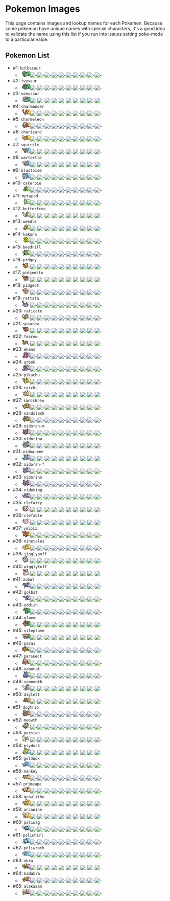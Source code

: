<!-- This file is generated by ./scripts/create_pokemon_md.sh. DO NOT EDIT IT DIRECTLY -->

# Pokemon Images

This page contains images and lookup names for each Pokemon. Because some pokemon
have unique names with special characters, it's a good idea to validate the name
using this list if you run into issues setting poke-mode to a particular value.

## Pokemon List

* #1: `bulbasaur`
  * ![bulbasaur](/img/pokemon/bulbasaur.png)![-](/img/element/grass.png)![-](/img/element/grass.png)![-](/img/element/grass.png)![-](/img/element/grass.png)![-](/img/element/grass.png)![-](/img/element/grass.png)![-](/img/element/grass.png)![-](/img/element/grass.png)![-](/img/element/grass.png)![-](/img/element/grass.png)
* #2: `ivysaur`
  * ![ivysaur](/img/pokemon/ivysaur.png)![-](/img/element/grass.png)![-](/img/element/grass.png)![-](/img/element/grass.png)![-](/img/element/grass.png)![-](/img/element/grass.png)![-](/img/element/grass.png)![-](/img/element/grass.png)![-](/img/element/grass.png)![-](/img/element/grass.png)![-](/img/element/grass.png)
* #3: `venusaur`
  * ![venusaur](/img/pokemon/venusaur.png)![-](/img/element/grass.png)![-](/img/element/grass.png)![-](/img/element/grass.png)![-](/img/element/grass.png)![-](/img/element/grass.png)![-](/img/element/grass.png)![-](/img/element/grass.png)![-](/img/element/grass.png)![-](/img/element/grass.png)![-](/img/element/grass.png)
* #4: `charmander`
  * ![charmander](/img/pokemon/charmander.png)![-](/img/element/fire.png)![-](/img/element/fire.png)![-](/img/element/fire.png)![-](/img/element/fire.png)![-](/img/element/fire.png)![-](/img/element/fire.png)![-](/img/element/fire.png)![-](/img/element/fire.png)![-](/img/element/fire.png)![-](/img/element/fire.png)
* #5: `charmeleon`
  * ![charmeleon](/img/pokemon/charmeleon.png)![-](/img/element/fire.png)![-](/img/element/fire.png)![-](/img/element/fire.png)![-](/img/element/fire.png)![-](/img/element/fire.png)![-](/img/element/fire.png)![-](/img/element/fire.png)![-](/img/element/fire.png)![-](/img/element/fire.png)![-](/img/element/fire.png)
* #6: `charizard`
  * ![charizard](/img/pokemon/charizard.png)![-](/img/element/fire.png)![-](/img/element/fire.png)![-](/img/element/fire.png)![-](/img/element/fire.png)![-](/img/element/fire.png)![-](/img/element/fire.png)![-](/img/element/fire.png)![-](/img/element/fire.png)![-](/img/element/fire.png)![-](/img/element/fire.png)
* #7: `squirtle`
  * ![squirtle](/img/pokemon/squirtle.png)![-](/img/element/water.png)![-](/img/element/water.png)![-](/img/element/water.png)![-](/img/element/water.png)![-](/img/element/water.png)![-](/img/element/water.png)![-](/img/element/water.png)![-](/img/element/water.png)![-](/img/element/water.png)![-](/img/element/water.png)
* #8: `wartortle`
  * ![wartortle](/img/pokemon/wartortle.png)![-](/img/element/water.png)![-](/img/element/water.png)![-](/img/element/water.png)![-](/img/element/water.png)![-](/img/element/water.png)![-](/img/element/water.png)![-](/img/element/water.png)![-](/img/element/water.png)![-](/img/element/water.png)![-](/img/element/water.png)
* #9: `blastoise`
  * ![blastoise](/img/pokemon/blastoise.png)![-](/img/element/water.png)![-](/img/element/water.png)![-](/img/element/water.png)![-](/img/element/water.png)![-](/img/element/water.png)![-](/img/element/water.png)![-](/img/element/water.png)![-](/img/element/water.png)![-](/img/element/water.png)![-](/img/element/water.png)
* #10: `caterpie`
  * ![caterpie](/img/pokemon/caterpie.png)![-](/img/element/bug.png)![-](/img/element/bug.png)![-](/img/element/bug.png)![-](/img/element/bug.png)![-](/img/element/bug.png)![-](/img/element/bug.png)![-](/img/element/bug.png)![-](/img/element/bug.png)![-](/img/element/bug.png)![-](/img/element/bug.png)
* #11: `metapod`
  * ![metapod](/img/pokemon/metapod.png)![-](/img/element/bug.png)![-](/img/element/bug.png)![-](/img/element/bug.png)![-](/img/element/bug.png)![-](/img/element/bug.png)![-](/img/element/bug.png)![-](/img/element/bug.png)![-](/img/element/bug.png)![-](/img/element/bug.png)![-](/img/element/bug.png)
* #12: `butterfree`
  * ![butterfree](/img/pokemon/butterfree.png)![-](/img/element/bug.png)![-](/img/element/bug.png)![-](/img/element/bug.png)![-](/img/element/bug.png)![-](/img/element/bug.png)![-](/img/element/bug.png)![-](/img/element/bug.png)![-](/img/element/bug.png)![-](/img/element/bug.png)![-](/img/element/bug.png)
* #13: `weedle`
  * ![weedle](/img/pokemon/weedle.png)![-](/img/element/bug.png)![-](/img/element/bug.png)![-](/img/element/bug.png)![-](/img/element/bug.png)![-](/img/element/bug.png)![-](/img/element/bug.png)![-](/img/element/bug.png)![-](/img/element/bug.png)![-](/img/element/bug.png)![-](/img/element/bug.png)
* #14: `kakuna`
  * ![kakuna](/img/pokemon/kakuna.png)![-](/img/element/bug.png)![-](/img/element/bug.png)![-](/img/element/bug.png)![-](/img/element/bug.png)![-](/img/element/bug.png)![-](/img/element/bug.png)![-](/img/element/bug.png)![-](/img/element/bug.png)![-](/img/element/bug.png)![-](/img/element/bug.png)
* #15: `beedrill`
  * ![beedrill](/img/pokemon/beedrill.png)![-](/img/element/bug.png)![-](/img/element/bug.png)![-](/img/element/bug.png)![-](/img/element/bug.png)![-](/img/element/bug.png)![-](/img/element/bug.png)![-](/img/element/bug.png)![-](/img/element/bug.png)![-](/img/element/bug.png)![-](/img/element/bug.png)
* #16: `pidgey`
  * ![pidgey](/img/pokemon/pidgey.png)![-](/img/element/normal.png)![-](/img/element/normal.png)![-](/img/element/normal.png)![-](/img/element/normal.png)![-](/img/element/normal.png)![-](/img/element/normal.png)![-](/img/element/normal.png)![-](/img/element/normal.png)![-](/img/element/normal.png)![-](/img/element/normal.png)
* #17: `pidgeotto`
  * ![pidgeotto](/img/pokemon/pidgeotto.png)![-](/img/element/normal.png)![-](/img/element/normal.png)![-](/img/element/normal.png)![-](/img/element/normal.png)![-](/img/element/normal.png)![-](/img/element/normal.png)![-](/img/element/normal.png)![-](/img/element/normal.png)![-](/img/element/normal.png)![-](/img/element/normal.png)
* #18: `pidgeot`
  * ![pidgeot](/img/pokemon/pidgeot.png)![-](/img/element/normal.png)![-](/img/element/normal.png)![-](/img/element/normal.png)![-](/img/element/normal.png)![-](/img/element/normal.png)![-](/img/element/normal.png)![-](/img/element/normal.png)![-](/img/element/normal.png)![-](/img/element/normal.png)![-](/img/element/normal.png)
* #19: `rattata`
  * ![rattata](/img/pokemon/rattata.png)![-](/img/element/normal.png)![-](/img/element/normal.png)![-](/img/element/normal.png)![-](/img/element/normal.png)![-](/img/element/normal.png)![-](/img/element/normal.png)![-](/img/element/normal.png)![-](/img/element/normal.png)![-](/img/element/normal.png)![-](/img/element/normal.png)
* #20: `raticate`
  * ![raticate](/img/pokemon/raticate.png)![-](/img/element/normal.png)![-](/img/element/normal.png)![-](/img/element/normal.png)![-](/img/element/normal.png)![-](/img/element/normal.png)![-](/img/element/normal.png)![-](/img/element/normal.png)![-](/img/element/normal.png)![-](/img/element/normal.png)![-](/img/element/normal.png)
* #21: `spearow`
  * ![spearow](/img/pokemon/spearow.png)![-](/img/element/normal.png)![-](/img/element/normal.png)![-](/img/element/normal.png)![-](/img/element/normal.png)![-](/img/element/normal.png)![-](/img/element/normal.png)![-](/img/element/normal.png)![-](/img/element/normal.png)![-](/img/element/normal.png)![-](/img/element/normal.png)
* #22: `fearow`
  * ![fearow](/img/pokemon/fearow.png)![-](/img/element/normal.png)![-](/img/element/normal.png)![-](/img/element/normal.png)![-](/img/element/normal.png)![-](/img/element/normal.png)![-](/img/element/normal.png)![-](/img/element/normal.png)![-](/img/element/normal.png)![-](/img/element/normal.png)![-](/img/element/normal.png)
* #23: `ekans`
  * ![ekans](/img/pokemon/ekans.png)![-](/img/element/poison.png)![-](/img/element/poison.png)![-](/img/element/poison.png)![-](/img/element/poison.png)![-](/img/element/poison.png)![-](/img/element/poison.png)![-](/img/element/poison.png)![-](/img/element/poison.png)![-](/img/element/poison.png)![-](/img/element/poison.png)
* #24: `arbok`
  * ![arbok](/img/pokemon/arbok.png)![-](/img/element/poison.png)![-](/img/element/poison.png)![-](/img/element/poison.png)![-](/img/element/poison.png)![-](/img/element/poison.png)![-](/img/element/poison.png)![-](/img/element/poison.png)![-](/img/element/poison.png)![-](/img/element/poison.png)![-](/img/element/poison.png)
* #25: `pikachu`
  * ![pikachu](/img/pokemon/pikachu.png)![-](/img/element/electric.png)![-](/img/element/electric.png)![-](/img/element/electric.png)![-](/img/element/electric.png)![-](/img/element/electric.png)![-](/img/element/electric.png)![-](/img/element/electric.png)![-](/img/element/electric.png)![-](/img/element/electric.png)![-](/img/element/electric.png)
* #26: `raichu`
  * ![raichu](/img/pokemon/raichu.png)![-](/img/element/electric.png)![-](/img/element/electric.png)![-](/img/element/electric.png)![-](/img/element/electric.png)![-](/img/element/electric.png)![-](/img/element/electric.png)![-](/img/element/electric.png)![-](/img/element/electric.png)![-](/img/element/electric.png)![-](/img/element/electric.png)
* #27: `sandshrew`
  * ![sandshrew](/img/pokemon/sandshrew.png)![-](/img/element/ground.png)![-](/img/element/ground.png)![-](/img/element/ground.png)![-](/img/element/ground.png)![-](/img/element/ground.png)![-](/img/element/ground.png)![-](/img/element/ground.png)![-](/img/element/ground.png)![-](/img/element/ground.png)![-](/img/element/ground.png)
* #28: `sandslash`
  * ![sandslash](/img/pokemon/sandslash.png)![-](/img/element/ground.png)![-](/img/element/ground.png)![-](/img/element/ground.png)![-](/img/element/ground.png)![-](/img/element/ground.png)![-](/img/element/ground.png)![-](/img/element/ground.png)![-](/img/element/ground.png)![-](/img/element/ground.png)![-](/img/element/ground.png)
* #29: `nidoran-m`
  * ![nidoran-m](/img/pokemon/nidoran-m.png)![-](/img/element/poison.png)![-](/img/element/poison.png)![-](/img/element/poison.png)![-](/img/element/poison.png)![-](/img/element/poison.png)![-](/img/element/poison.png)![-](/img/element/poison.png)![-](/img/element/poison.png)![-](/img/element/poison.png)![-](/img/element/poison.png)
* #30: `nidorina`
  * ![nidorina](/img/pokemon/nidorina.png)![-](/img/element/poison.png)![-](/img/element/poison.png)![-](/img/element/poison.png)![-](/img/element/poison.png)![-](/img/element/poison.png)![-](/img/element/poison.png)![-](/img/element/poison.png)![-](/img/element/poison.png)![-](/img/element/poison.png)![-](/img/element/poison.png)
* #31: `nidoqueen`
  * ![nidoqueen](/img/pokemon/nidoqueen.png)![-](/img/element/poison.png)![-](/img/element/poison.png)![-](/img/element/poison.png)![-](/img/element/poison.png)![-](/img/element/poison.png)![-](/img/element/poison.png)![-](/img/element/poison.png)![-](/img/element/poison.png)![-](/img/element/poison.png)![-](/img/element/poison.png)
* #32: `nidoran-f`
  * ![nidoran-f](/img/pokemon/nidoran-f.png)![-](/img/element/poison.png)![-](/img/element/poison.png)![-](/img/element/poison.png)![-](/img/element/poison.png)![-](/img/element/poison.png)![-](/img/element/poison.png)![-](/img/element/poison.png)![-](/img/element/poison.png)![-](/img/element/poison.png)![-](/img/element/poison.png)
* #33: `nidorino`
  * ![nidorino](/img/pokemon/nidorino.png)![-](/img/element/poison.png)![-](/img/element/poison.png)![-](/img/element/poison.png)![-](/img/element/poison.png)![-](/img/element/poison.png)![-](/img/element/poison.png)![-](/img/element/poison.png)![-](/img/element/poison.png)![-](/img/element/poison.png)![-](/img/element/poison.png)
* #34: `nidoking`
  * ![nidoking](/img/pokemon/nidoking.png)![-](/img/element/poison.png)![-](/img/element/poison.png)![-](/img/element/poison.png)![-](/img/element/poison.png)![-](/img/element/poison.png)![-](/img/element/poison.png)![-](/img/element/poison.png)![-](/img/element/poison.png)![-](/img/element/poison.png)![-](/img/element/poison.png)
* #35: `clefairy`
  * ![clefairy](/img/pokemon/clefairy.png)![-](/img/element/fairy.png)![-](/img/element/fairy.png)![-](/img/element/fairy.png)![-](/img/element/fairy.png)![-](/img/element/fairy.png)![-](/img/element/fairy.png)![-](/img/element/fairy.png)![-](/img/element/fairy.png)![-](/img/element/fairy.png)![-](/img/element/fairy.png)
* #36: `clefable`
  * ![clefable](/img/pokemon/clefable.png)![-](/img/element/fairy.png)![-](/img/element/fairy.png)![-](/img/element/fairy.png)![-](/img/element/fairy.png)![-](/img/element/fairy.png)![-](/img/element/fairy.png)![-](/img/element/fairy.png)![-](/img/element/fairy.png)![-](/img/element/fairy.png)![-](/img/element/fairy.png)
* #37: `vulpix`
  * ![vulpix](/img/pokemon/vulpix.png)![-](/img/element/fire.png)![-](/img/element/fire.png)![-](/img/element/fire.png)![-](/img/element/fire.png)![-](/img/element/fire.png)![-](/img/element/fire.png)![-](/img/element/fire.png)![-](/img/element/fire.png)![-](/img/element/fire.png)![-](/img/element/fire.png)
* #38: `ninetales`
  * ![ninetales](/img/pokemon/ninetales.png)![-](/img/element/fire.png)![-](/img/element/fire.png)![-](/img/element/fire.png)![-](/img/element/fire.png)![-](/img/element/fire.png)![-](/img/element/fire.png)![-](/img/element/fire.png)![-](/img/element/fire.png)![-](/img/element/fire.png)![-](/img/element/fire.png)
* #39: `jigglypuff`
  * ![jigglypuff](/img/pokemon/jigglypuff.png)![-](/img/element/normal.png)![-](/img/element/normal.png)![-](/img/element/normal.png)![-](/img/element/normal.png)![-](/img/element/normal.png)![-](/img/element/normal.png)![-](/img/element/normal.png)![-](/img/element/normal.png)![-](/img/element/normal.png)![-](/img/element/normal.png)
* #40: `wigglytuff`
  * ![wigglytuff](/img/pokemon/wigglytuff.png)![-](/img/element/normal.png)![-](/img/element/normal.png)![-](/img/element/normal.png)![-](/img/element/normal.png)![-](/img/element/normal.png)![-](/img/element/normal.png)![-](/img/element/normal.png)![-](/img/element/normal.png)![-](/img/element/normal.png)![-](/img/element/normal.png)
* #41: `zubat`
  * ![zubat](/img/pokemon/zubat.png)![-](/img/element/poison.png)![-](/img/element/poison.png)![-](/img/element/poison.png)![-](/img/element/poison.png)![-](/img/element/poison.png)![-](/img/element/poison.png)![-](/img/element/poison.png)![-](/img/element/poison.png)![-](/img/element/poison.png)![-](/img/element/poison.png)
* #42: `golbat`
  * ![golbat](/img/pokemon/golbat.png)![-](/img/element/poison.png)![-](/img/element/poison.png)![-](/img/element/poison.png)![-](/img/element/poison.png)![-](/img/element/poison.png)![-](/img/element/poison.png)![-](/img/element/poison.png)![-](/img/element/poison.png)![-](/img/element/poison.png)![-](/img/element/poison.png)
* #43: `oddish`
  * ![oddish](/img/pokemon/oddish.png)![-](/img/element/grass.png)![-](/img/element/grass.png)![-](/img/element/grass.png)![-](/img/element/grass.png)![-](/img/element/grass.png)![-](/img/element/grass.png)![-](/img/element/grass.png)![-](/img/element/grass.png)![-](/img/element/grass.png)![-](/img/element/grass.png)
* #44: `gloom`
  * ![gloom](/img/pokemon/gloom.png)![-](/img/element/grass.png)![-](/img/element/grass.png)![-](/img/element/grass.png)![-](/img/element/grass.png)![-](/img/element/grass.png)![-](/img/element/grass.png)![-](/img/element/grass.png)![-](/img/element/grass.png)![-](/img/element/grass.png)![-](/img/element/grass.png)
* #45: `vileplume`
  * ![vileplume](/img/pokemon/vileplume.png)![-](/img/element/grass.png)![-](/img/element/grass.png)![-](/img/element/grass.png)![-](/img/element/grass.png)![-](/img/element/grass.png)![-](/img/element/grass.png)![-](/img/element/grass.png)![-](/img/element/grass.png)![-](/img/element/grass.png)![-](/img/element/grass.png)
* #46: `paras`
  * ![paras](/img/pokemon/paras.png)![-](/img/element/bug.png)![-](/img/element/bug.png)![-](/img/element/bug.png)![-](/img/element/bug.png)![-](/img/element/bug.png)![-](/img/element/bug.png)![-](/img/element/bug.png)![-](/img/element/bug.png)![-](/img/element/bug.png)![-](/img/element/bug.png)
* #47: `parasect`
  * ![parasect](/img/pokemon/parasect.png)![-](/img/element/bug.png)![-](/img/element/bug.png)![-](/img/element/bug.png)![-](/img/element/bug.png)![-](/img/element/bug.png)![-](/img/element/bug.png)![-](/img/element/bug.png)![-](/img/element/bug.png)![-](/img/element/bug.png)![-](/img/element/bug.png)
* #48: `venonat`
  * ![venonat](/img/pokemon/venonat.png)![-](/img/element/bug.png)![-](/img/element/bug.png)![-](/img/element/bug.png)![-](/img/element/bug.png)![-](/img/element/bug.png)![-](/img/element/bug.png)![-](/img/element/bug.png)![-](/img/element/bug.png)![-](/img/element/bug.png)![-](/img/element/bug.png)
* #49: `venomoth`
  * ![venomoth](/img/pokemon/venomoth.png)![-](/img/element/bug.png)![-](/img/element/bug.png)![-](/img/element/bug.png)![-](/img/element/bug.png)![-](/img/element/bug.png)![-](/img/element/bug.png)![-](/img/element/bug.png)![-](/img/element/bug.png)![-](/img/element/bug.png)![-](/img/element/bug.png)
* #50: `diglett`
  * ![diglett](/img/pokemon/diglett.png)![-](/img/element/ground.png)![-](/img/element/ground.png)![-](/img/element/ground.png)![-](/img/element/ground.png)![-](/img/element/ground.png)![-](/img/element/ground.png)![-](/img/element/ground.png)![-](/img/element/ground.png)![-](/img/element/ground.png)![-](/img/element/ground.png)
* #51: `dugtrio`
  * ![dugtrio](/img/pokemon/dugtrio.png)![-](/img/element/ground.png)![-](/img/element/ground.png)![-](/img/element/ground.png)![-](/img/element/ground.png)![-](/img/element/ground.png)![-](/img/element/ground.png)![-](/img/element/ground.png)![-](/img/element/ground.png)![-](/img/element/ground.png)![-](/img/element/ground.png)
* #52: `meowth`
  * ![meowth](/img/pokemon/meowth.png)![-](/img/element/normal.png)![-](/img/element/normal.png)![-](/img/element/normal.png)![-](/img/element/normal.png)![-](/img/element/normal.png)![-](/img/element/normal.png)![-](/img/element/normal.png)![-](/img/element/normal.png)![-](/img/element/normal.png)![-](/img/element/normal.png)
* #53: `persian`
  * ![persian](/img/pokemon/persian.png)![-](/img/element/normal.png)![-](/img/element/normal.png)![-](/img/element/normal.png)![-](/img/element/normal.png)![-](/img/element/normal.png)![-](/img/element/normal.png)![-](/img/element/normal.png)![-](/img/element/normal.png)![-](/img/element/normal.png)![-](/img/element/normal.png)
* #54: `psyduck`
  * ![psyduck](/img/pokemon/psyduck.png)![-](/img/element/water.png)![-](/img/element/water.png)![-](/img/element/water.png)![-](/img/element/water.png)![-](/img/element/water.png)![-](/img/element/water.png)![-](/img/element/water.png)![-](/img/element/water.png)![-](/img/element/water.png)![-](/img/element/water.png)
* #55: `golduck`
  * ![golduck](/img/pokemon/golduck.png)![-](/img/element/water.png)![-](/img/element/water.png)![-](/img/element/water.png)![-](/img/element/water.png)![-](/img/element/water.png)![-](/img/element/water.png)![-](/img/element/water.png)![-](/img/element/water.png)![-](/img/element/water.png)![-](/img/element/water.png)
* #56: `mankey`
  * ![mankey](/img/pokemon/mankey.png)![-](/img/element/fighting.png)![-](/img/element/fighting.png)![-](/img/element/fighting.png)![-](/img/element/fighting.png)![-](/img/element/fighting.png)![-](/img/element/fighting.png)![-](/img/element/fighting.png)![-](/img/element/fighting.png)![-](/img/element/fighting.png)![-](/img/element/fighting.png)
* #57: `primeape`
  * ![primeape](/img/pokemon/primeape.png)![-](/img/element/fighting.png)![-](/img/element/fighting.png)![-](/img/element/fighting.png)![-](/img/element/fighting.png)![-](/img/element/fighting.png)![-](/img/element/fighting.png)![-](/img/element/fighting.png)![-](/img/element/fighting.png)![-](/img/element/fighting.png)![-](/img/element/fighting.png)
* #58: `growlithe`
  * ![growlithe](/img/pokemon/growlithe.png)![-](/img/element/fire.png)![-](/img/element/fire.png)![-](/img/element/fire.png)![-](/img/element/fire.png)![-](/img/element/fire.png)![-](/img/element/fire.png)![-](/img/element/fire.png)![-](/img/element/fire.png)![-](/img/element/fire.png)![-](/img/element/fire.png)
* #59: `arcanine`
  * ![arcanine](/img/pokemon/arcanine.png)![-](/img/element/fire.png)![-](/img/element/fire.png)![-](/img/element/fire.png)![-](/img/element/fire.png)![-](/img/element/fire.png)![-](/img/element/fire.png)![-](/img/element/fire.png)![-](/img/element/fire.png)![-](/img/element/fire.png)![-](/img/element/fire.png)
* #60: `poliwag`
  * ![poliwag](/img/pokemon/poliwag.png)![-](/img/element/water.png)![-](/img/element/water.png)![-](/img/element/water.png)![-](/img/element/water.png)![-](/img/element/water.png)![-](/img/element/water.png)![-](/img/element/water.png)![-](/img/element/water.png)![-](/img/element/water.png)![-](/img/element/water.png)
* #61: `poliwhirl`
  * ![poliwhirl](/img/pokemon/poliwhirl.png)![-](/img/element/water.png)![-](/img/element/water.png)![-](/img/element/water.png)![-](/img/element/water.png)![-](/img/element/water.png)![-](/img/element/water.png)![-](/img/element/water.png)![-](/img/element/water.png)![-](/img/element/water.png)![-](/img/element/water.png)
* #62: `poliwrath`
  * ![poliwrath](/img/pokemon/poliwrath.png)![-](/img/element/water.png)![-](/img/element/water.png)![-](/img/element/water.png)![-](/img/element/water.png)![-](/img/element/water.png)![-](/img/element/water.png)![-](/img/element/water.png)![-](/img/element/water.png)![-](/img/element/water.png)![-](/img/element/water.png)
* #63: `abra`
  * ![abra](/img/pokemon/abra.png)![-](/img/element/psychic.png)![-](/img/element/psychic.png)![-](/img/element/psychic.png)![-](/img/element/psychic.png)![-](/img/element/psychic.png)![-](/img/element/psychic.png)![-](/img/element/psychic.png)![-](/img/element/psychic.png)![-](/img/element/psychic.png)![-](/img/element/psychic.png)
* #64: `kadabra`
  * ![kadabra](/img/pokemon/kadabra.png)![-](/img/element/psychic.png)![-](/img/element/psychic.png)![-](/img/element/psychic.png)![-](/img/element/psychic.png)![-](/img/element/psychic.png)![-](/img/element/psychic.png)![-](/img/element/psychic.png)![-](/img/element/psychic.png)![-](/img/element/psychic.png)![-](/img/element/psychic.png)
* #65: `alakazam`
  * ![alakazam](/img/pokemon/alakazam.png)![-](/img/element/psychic.png)![-](/img/element/psychic.png)![-](/img/element/psychic.png)![-](/img/element/psychic.png)![-](/img/element/psychic.png)![-](/img/element/psychic.png)![-](/img/element/psychic.png)![-](/img/element/psychic.png)![-](/img/element/psychic.png)![-](/img/element/psychic.png)
